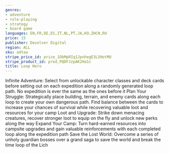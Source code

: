 ```yaml
---
genres:
- adventure
- role-playing
- strategy
- board game
languages: EN,FR,DE,ES,IT,NL,PT,JA,KO,ZHCN,RU
price: 15
publisher: Devolver Digital
region: ALL
sku: a4taa
stripe_price_id: price_1ObMpRIq1JpnhegE3L5HotMU
stripe_product_id: prod_PQDFJzpAK2Ha1c
title: Loop Hero
---
```


Infinite Adventure: Select from unlockable character classes and deck cards before setting out on each expedition along a randomly generated loop path. No expedition is ever the same as the ones before it
Plan Your Struggle: Strategically place building, terrain, and enemy cards along each loop to create your own dangerous path. Find balance between the cards to increase your chances of survival while recovering valuable loot and resources for your camp
Loot and Upgrade: Strike down menacing creatures, recover stronger loot to equip on the fly and unlock new perks along the way
Expand Your Camp: Turn hard-earned resources into campsite upgrades and gain valuable reinforcements with each completed loop along the expedition path
Save the Lost World: Overcome a series of unholy guardian bosses over a grand saga to save the world and break the time loop of the Lich